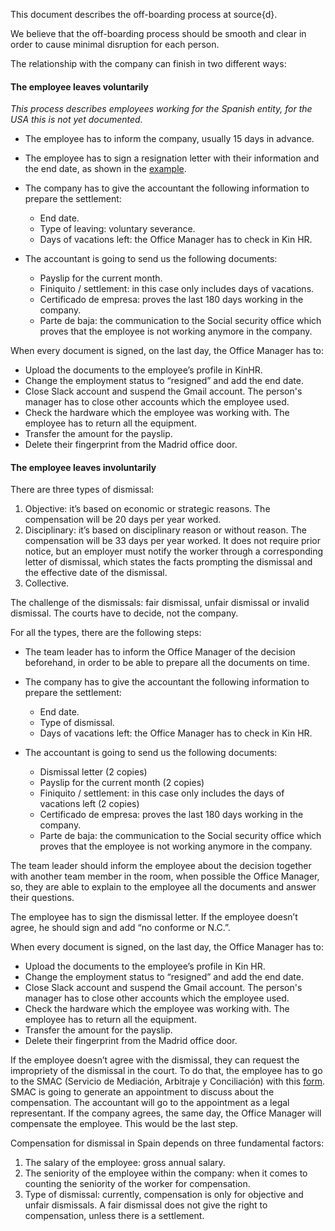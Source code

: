This document describes the off-boarding process at source{d}.

We believe that the off-boarding process should be smooth and clear in order to cause minimal disruption for each person.

The relationship with the company can finish in two different ways: 

#### The employee leaves voluntarily

_This process describes employees working for the Spanish entity, for the USA this is not yet documented._

- The employee has to inform the company, usually 15 days in advance. 
- The employee has to sign a resignation letter with their information and the end date, as shown in the [example](https://drive.google.com/file/d/1pjKqEeha7_vPIsMB1ykDPWtbTUHgutdo/view?usp=sharing).
- The company has to give the accountant the following information to prepare the settlement: 
  - End date.
  - Type of leaving: voluntary severance.
  - Days of vacations left: the Office Manager has to check in Kin HR.

- The accountant is going to send us the following documents:
  - Payslip for the current month.
  - Finiquito / settlement: in this case only includes days of vacations.
  - Certificado de empresa: proves the last 180 days working in the company.
  - Parte de baja: the communication to the Social security office which proves that the employee is not working anymore in the company.

When every document is signed, on the last day, the Office Manager has to:
- Upload the documents to the employee’s profile in KinHR. 
- Change the employment status to “resigned” and add the end date.
- Close Slack account and suspend the Gmail account. The person's manager has to close other accounts which the employee used. 
- Check the hardware which the employee was working with. The employee has to return all the equipment.  
- Transfer the amount for the payslip. 
- Delete their fingerprint from the Madrid office door. 
 
#### The employee leaves involuntarily

There are three types of dismissal:
1. Objective: it’s based on economic or strategic reasons. The compensation will be 20 days per year worked.
2. Disciplinary: it’s based on disciplinary reason or without reason. The compensation will be 33 days per year worked. It does not require prior notice, but an employer must notify the worker through a corresponding letter of dismissal, which states the facts prompting the dismissal and the effective date of the dismissal.
3. Collective. 

The challenge of the dismissals: fair dismissal, unfair dismissal or invalid dismissal. The courts have to decide, not the company. 

For all the types, there are the following steps:
- The team leader has to inform the Office Manager of the decision beforehand, in order to be able to prepare all the documents on time. 

- The company has to give the accountant the following information to prepare the settlement: 
  - End date.
  - Type of dismissal.
  - Days of vacations left: the Office Manager has to check in Kin HR. 
  
- The accountant is going to send us the following documents:
  - Dismissal letter (2 copies)
  - Payslip for the current month (2 copies)
  - Finiquito / settlement: in this case only includes the days of vacations left (2 copies)
  - Certificado de empresa: proves the last 180 days working in the company.
  - Parte de baja: the communication to the Social security office which proves that the employee is not working anymore in the company. 
 
The team leader should inform the employee about the decision together with another team member in the room, when possible the Office Manager, so, they are able to explain to the employee all the documents and answer their questions. 

The employee has to sign the dismissal letter. If the employee doesn’t agree, he should sign and add “no conforme or N.C.”. 

When every document is signed, on the last day, the Office Manager has to:
- Upload the documents to the employee’s profile in Kin HR. 
- Change the employment status to “resigned” and add the end date.
- Close Slack account and suspend the Gmail account. The person's manager has to close other accounts which the employee used. 
- Check the hardware which the employee was working with. The employee has to return all the equipment.  
- Transfer the amount for the payslip. 
- Delete their fingerprint from the Madrid office door. 

If the employee doesn’t agree with the dismissal, they can request the impropriety of the dismissal in the court. To do that, the employee has to go to the SMAC (Servicio de Mediación, Arbitraje y Conciliación) with this [form](https://drive.google.com/file/d/0B6AGEF9RyVDxdEFULWx1dzNSd0E/view?usp=sharing). SMAC is going to generate an appointment to discuss about the compensation. The accountant will go to the appointment as a legal representant. If the company agrees, the same day, the Office Manager will compensate the employee. This would be the last step. 

Compensation for dismissal in Spain depends on three fundamental factors:

1. The salary of the employee: gross annual salary.
2. The seniority of the employee within the company: when it comes to counting the seniority of the worker for compensation.
3. Type of dismissal: currently, compensation is only for objective and unfair dismissals. A fair dismissal does not give the right to compensation, unless there is a settlement.

